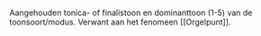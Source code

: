 Aangehouden tonica- of finalistoon en dominanttoon (1-5) van de toonsoort/modus.
Verwant aan het fenomeen [[Orgelpunt]].